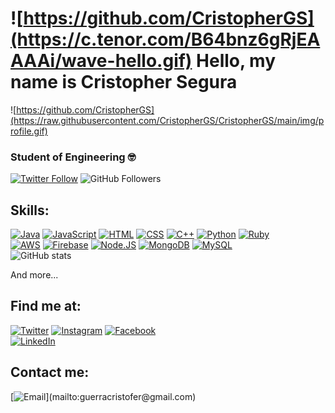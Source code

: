 # ![https://github.com/CristopherGS](https://c.tenor.com/B64bnz6gRjEAAAAi/wave-hello.gif)    Hello, my name is Cristopher Segura

![https://github.com/CristopherGS](https://raw.githubusercontent.com/CristopherGS/CristopherGS/main/img/profile.gif)

### Student of Engineering 🤓

[![Twitter Follow](https://img.shields.io/twitter/follow/Cristopher_GGS?style=social)](https://twitter.com/Cristopher_GGS)
![GitHub Followers](https://img.shields.io/github/followers/CristopherGS?style=social)

## Skills:
[![Java](https://img.shields.io/badge/Java-007396?style=for-the-badge&logo=java&logoColor=white&labelColor=101010)]()
[![JavaScript](https://img.shields.io/badge/JavaScript-F7DF1E?style=for-the-badge&logo=javascript&logoColor=white&labelColor=101010)]()
[![HTML](https://img.shields.io/badge/HTML5-E34F26?style=for-the-badge&logo=HTML5&logoColor=white&labelColor=101010)]()
[![CSS](https://img.shields.io/badge/CSS3-1572B6?style=for-the-badge&logo=CSS3&logoColor=white&labelColor=101010)]()
[![C++](https://img.shields.io/badge/C++-00599C?style=for-the-badge&logo=cplusplus&logoColor=white&labelColor=101010)]()
[![Python](https://img.shields.io/badge/Python-3776AB?style=for-the-badge&logo=python&logoColor=white&labelColor=101010)]()
[![Ruby](https://img.shields.io/badge/Ruby-CC342D?style=for-the-badge&logo=ruby&logoColor=white&labelColor=101010)]()
<br>
[![AWS](https://img.shields.io/badge/AWS-232F3E?style=for-the-badge&logo=amazon-aws&logoColor=white&labelColor=101010)]()
[![Firebase](https://img.shields.io/badge/Firebase-FFCA28?style=for-the-badge&logo=firebase&logoColor=white&labelColor=101010)]()
[![Node.JS](https://img.shields.io/badge/Node.JS-339933?style=for-the-badge&logo=node.js&logoColor=white&labelColor=101010)]()
[![MongoDB](https://img.shields.io/badge/MongoDB-47A248?style=for-the-badge&logo=mongodb&logoColor=white&labelColor=101010)]()
[![MySQL](https://img.shields.io/badge/MySQL-4479A1?style=for-the-badge&logo=mysql&logoColor=white&labelColor=101010)]()
<br>
![GitHub stats](https://github-readme-stats.vercel.app/api?username=CristopherGS&show_icons=true&theme=algolia&line_height=29&hide=stars&count_private=true%22%20style=%22vertical-align:middle)
<br>
  
And more...


## Find me at:

[![Twitter](https://img.shields.io/badge/Twitter-@Cristopher_GGS-1DA1F2?style=for-the-badge&logo=twitter&logoColor=white&labelColor=101010)](https://twitter.com/Cristopher_GGS)
[![Instagram](https://img.shields.io/badge/Instagram-@guerra_segura01-E4405F?style=for-the-badge&logo=instagram&logoColor=white&labelColor=101010)](https://instagram.com/guerra_segura01)
[![Facebook](https://img.shields.io/badge/Facebook-@christofer.guerra-1877F2?style=for-the-badge&logo=facebook&logoColor=white&labelColor=101010)](https://facebook.com/christofer.guerra)
<br>
[![LinkedIn](https://img.shields.io/badge/LinkedIn-Brais_Moure-0077B5?style=for-the-badge&logo=linkedin&logoColor=white&labelColor=101010)](https://www.linkedin.com/in/cristopher-gilberto-guerra-segura-62233b125)

## Contact me:

[![Email](https://img.shields.io/badge/braismoure@mouredev.com-my_personal_email_(slow_response)-D14836?style=for-the-badge&logo=gmail&logoColor=white&labelColor=101010)](mailto:guerracristofer@gmail.com)
<!--
**CristopherGS/CristopherGS** is a ✨ _special_ ✨ repository because its `README.md` (this file) appears on your GitHub profile.

Here are some ideas to get you started:

- 🔭 I’m currently working on ...
- 🌱 I’m currently learning ...
- 👯 I’m looking to collaborate on ...
- 🤔 I’m looking for help with ...
- 💬 Ask me about ...
- 📫 How to reach me: ...
- 😄 Pronouns: ...
- ⚡ Fun fact: ...
-->
